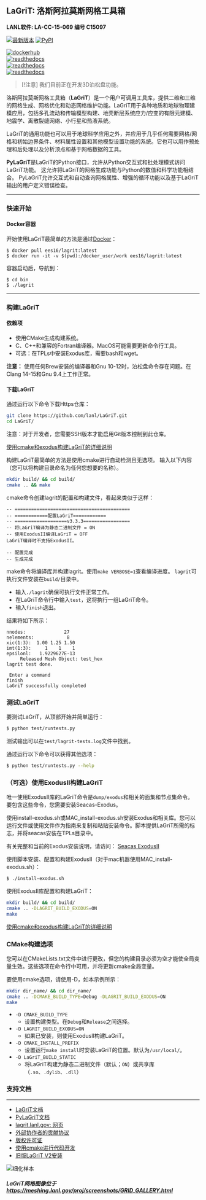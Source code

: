 ## LaGriT: 洛斯阿拉莫斯网格工具箱 ##

**LANL软件: LA-CC-15-069 编号 C15097**

[![最新版本](https://img.shields.io/github/release/lanl/lagrit.svg?style=flat-square)](https://github.com/lanl/lagrit/releases) [![PyPI](https://img.shields.io/pypi/l/Django.svg)](https://lanl.github.io/LaGriT/pages/licensing.html)

[![dockerhub](https://img.shields.io/static/v1?label=Docker&message=下载%20V3.3.3&color=blue&style=for-the-badge&logo=docker)](https://hub.docker.com/r/ees16/lagrit) <br/>
[![readthedocs](https://img.shields.io/static/v1?label=文档&message=在线阅读&color=blue&style=for-the-badge&logo=read-the-docs)](https://lanl.github.io/LaGriT/) <br/>
[![readthedocs](https://img.shields.io/static/v1?label=LaGriT主页&message=在线阅读&color=blue&style=for-the-badge&logo=read-the-docs)](https://lagrit.lanl.gov/) <br/>
[![readthedocs](https://img.shields.io/static/v1?label=网格生成组合&message=在线阅读&color=blue&style=for-the-badge&logo=read-the-docs)](https://meshing.lanl.gov/) <br/>


> [!注意]
> 我们目前正在开发3D泊松盘功能。


洛斯阿拉莫斯网格工具箱（**LaGriT**）是一个用户可调用工具库，提供二维和三维的网格生成、网格优化和动态网格维护功能。LaGriT用于各种地质和地球物理建模应用，包括多孔流动和传输模型构建、地壳断层系统应力/应变的有限元建模、地震学、离散裂缝网络、小行星和热液系统。

LaGriT的通用功能也可以用于地球科学应用之外，并应用于几乎任何需要网格/网格和初始边界条件、材料属性设置和其他模型设置功能的系统。它也可以用作预处理和后处理以及分析顶点和基于网格数据的工具。

**PyLaGriT**是LaGriT的Python接口，允许从Python交互式和批处理模式访问LaGriT功能。
这允许将LaGriT的网格生成功能与Python的数值和科学功能相结合。
PyLaGriT允许交互式和自动查询网格属性、增强的循环功能以及基于LaGriT输出的用户定义错误检查。

---

### 快速开始

#### Docker容器

开始使用LaGriT最简单的方法是通过[Docker](https://hub.docker.com/r/ees16/lagrit)：

    $ docker pull ees16/lagrit:latest
    $ docker run -it -v $(pwd):/docker_user/work ees16/lagrit:latest

容器启动后，导航到：

    $ cd bin
    $ ./lagrit

---

### 构建LaGriT

#### 依赖项 ####

- 使用CMake生成构建系统。
- C、C++和兼容的Fortran编译器。MacOS可能需要更新命令行工具。
- 可选：在TPLs中安装Exodus库，需要bash和wget。

**注意：** 使用任何Brew安装的编译器和Gnu 10-12时，泊松盘命令存在问题。在Clang 14-15和Gnu 9.4上工作正常。

#### 下载LaGriT ####

通过运行以下命令下载Https仓库：

```bash
git clone https://github.com/lanl/LaGriT.git
cd LaGriT/
```

注意：对于开发者，您需要SSH版本才能启用Git版本控制到此仓库。

[使用cmake和exodus构建LaGriT的详细说明](cmake/README.md)


构建LaGriT最简单的方法是使用cmake进行自动检测且无选项。
输入以下内容（您可以将构建目录命名为任何您想要的名称）。

```bash
mkdir build/ && cd build/
cmake .. && make
```

cmake命令创建lagrit的配置和构建文件，看起来类似于这样：
```
-- ==========================================
-- ============配置LaGriT============
-- ===================v3.3.3=================
-- 将LaGriT编译为静态二进制文件 = ON
-- 使用ExodusII编译LaGriT = OFF
LaGriT编译时不支持ExodusII。

-- 配置完成
-- 生成完成
```

make命令将编译库并构建lagrit。使用`make VERBOSE=1`查看编译进度。
`lagrit`可执行文件安装在`build/`目录中。


- 输入`./lagrit`确保可执行文件正常工作。
- 在LaGriT命令行中输入`test`，这将执行一组LaGriT命令。
- 输入`finish`退出。

结果将如下所示：
```
nnodes:              27                                                         
nelements:            8                                                         
xic(1:3):  1.00 1.25 1.50                                                       
imt(1:3):     1    1    1                                                       
epsilonl:   1.9229627E-13                                                       
     Released Mesh Object: test_hex                                             
lagrit test done.                                                               
 
 Enter a command
finish                                                                          
LaGriT successfully completed             
```

### 测试LaGriT

要测试LaGriT，从顶部开始并简单运行：

```bash
$ python test/runtests.py
```

测试输出可以在`test/lagrit-tests.log`文件中找到。

通过运行以下命令可以获得其他选项：

```bash
$ python test/runtests.py --help
```


### （可选）使用ExodusII构建LaGriT ###


唯一使用ExodusII库的LaGriT命令是`dump/exodus`和相关的面集和节点集命令。
要包含这些命令，您需要安装Seacas-Exodus。

使用install-exodus.sh或MAC_install-exodus.sh安装Exodus和相关库。您可以运行文件或使用文件作为指南来复制和粘贴安装命令。脚本提供LaGriT所需的标志，并将seacas安装在TPLs目录中。

有关完整和当前的Exodus安装说明，请访问：
[Seacas ExodusII](https://github.com/sandialabs/seacas)

使用脚本安装、配置和构建ExodusII（对于mac机器使用MAC_install-exodus.sh）：

```bash
$ ./install-exodus.sh
```

使用ExodusII库配置和构建LaGriT：

```bash
mkdir build/ && cd build/
cmake .. -DLAGRIT_BUILD_EXODUS=ON
make
```

[使用cmake和exodus构建LaGriT的详细说明](cmake/README.md)


### CMake构建选项

您可以在CMakeLists.txt文件中进行更改，但您的构建目录必须为空才能使全局变量生效。这些选项在命令行中可用，并将更新cmake全局变量。

要使用cmake选项，请使用-D，如本示例所示：

```bash
mkdir dir_name/ && cd dir_name/
cmake .. -DCMAKE_BUILD_TYPE=Debug -DLAGRIT_BUILD_EXODUS=ON
make
```

- `-D CMAKE_BUILD_TYPE`
  - 设置构建类型。在`Debug`和`Release`之间选择。
- `-D LAGRIT_BUILD_EXODUS=ON`
  - 如果已安装，则使用ExodusII构建LaGriT。
- `-D CMAKE_INSTALL_PREFIX`
  - 设置运行`make install`时安装LaGriT的位置。默认为`/usr/local/`。
- `-D LaGriT_BUILD_STATIC`
  - 将LaGriT构建为静态二进制文件（默认；`ON`）或共享库（`.so`、`.dylib`、`.dll`）

### 支持文档 ###
---
* [LaGriT文档](https://lanl.github.io/LaGriT/)
* [PyLaGriT文档](https://lanl.github.io/LaGriT/pylagrit/original/index.html)
* [lagrit.lanl.gov: 网页](http://lagrit.lanl.gov)
* [外部协作者的贡献协议](CONTRIBUTING.md)
* [版权许可证](LICENSE.md)
* [使用cmake进行代码开发](cmake/README.md)
* [旧版LaGriT V2安装](documentation/INSTALL.md)

![细化样本](screenshots/refine_samples_TN1000.png)

##### LaGriT网格图像位于 https://meshing.lanl.gov/proj/screenshots/GRID_GALLERY.html 